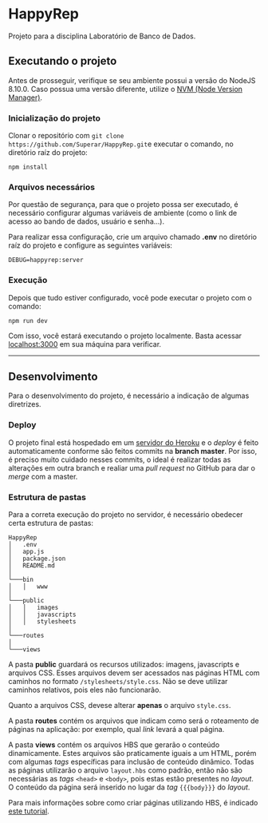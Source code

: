 # HappyRep

Projeto para a disciplina Laboratório de Banco de Dados.

## Executando o projeto

Antes de prosseguir, verifique se seu ambiente possui a versão do NodeJS 8.10.0. Caso possua uma versão diferente, utilize o [NVM (Node Version Manager)](https://github.com/creationix/nvm).

### Inicialização do projeto

Clonar o repositório com `git clone https://github.com/Superar/HappyRep.git`e executar o comando, no diretório raíz do projeto:

```shell
npm install
```

### Arquivos necessários

Por questão de segurança, para que o projeto possa ser executado, é necessário configurar algumas variáveis de ambiente (como o link de acesso ao bando de dados, usuário e senha...).

Para realizar essa configuração, crie um arquivo chamado __.env__ no diretório raíz do projeto e configure as seguintes variáveis:

```shell
DEBUG=happyrep:server
```

### Execução

Depois que tudo estiver configurado, você pode executar o projeto com o comando:

```shell
npm run dev
```

Com isso, você estará executando o projeto localmente. Basta acessar [localhost:3000](localhost:3000) em sua máquina para verificar.

---

## Desenvolvimento

Para o desenvolvimento do projeto, é necessário a indicação de algumas diretrizes.

### Deploy

O projeto final está hospedado em um [servidor do Heroku](https://happyrep-turmad.herokuapp.com/) e o _deploy_ é feito automaticamente conforme são feitos commits na __branch master__. Por isso, é preciso muito cuidado nesses commits, o ideal é realizar todas as alterações em outra branch e realiar uma _pull request_ no GitHub para dar o _merge_ com a master.

### Estrutura de pastas

Para a correta execução do projeto no servidor, é necessário obedecer certa estrutura de pastas:

```
HappyRep
│   .env
│   app.js
│   package.json
│   README.md
│
└───bin
│   │   www
│
└───public
│   │   images
│   │   javascripts
│   │   stylesheets
│
└───routes
│
└───views
```

A pasta __public__ guardará os recursos utilizados: imagens, javascripts e arquivos CSS. Esses arquivos devem ser acessados nas páginas HTML com caminhos no formato `/stylesheets/style.css`. Não se deve utilizar caminhos relativos, pois eles não funcionarão.

Quanto a arquivos CSS, devese alterar __apenas__ o arquivo `style.css`.

A pasta __routes__ contém os arquivos que indicam como será o roteamento de páginas na aplicação: por exemplo, qual _link_ levará a qual página.

A pasta __views__ contém os arquivos HBS que gerarão o conteúdo dinamicamente. Estes arquivos são praticamente iguais a um HTML, porém com algumas _tags_ específicas para inclusão de conteúdo dinâmico. Todas as páginas utilizarão o arquivo `layout.hbs` como padrão, então não são necessárias as _tags_ `<head>` e `<body>`, pois estas estão presentes no _layout_. O conteúdo da página será inserido no lugar da _tag_ `{{{body}}}` do _layout_.

Para mais informações sobre como criar páginas utilizando HBS, é indicado [este tutorial](https://webapplog.com/handlebars/).
